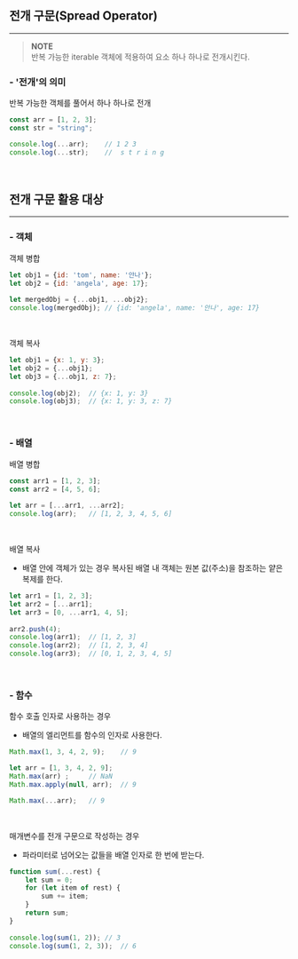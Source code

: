 ## 전개 구문(Spread Operator)
<hr />

> **NOTE**   
> 반복 가능한 iterable 객체에 적용하여 요소 하나 하나로 전개시킨다.

### - '전개'의 의미
반복 가능한 객체를 풀어서 하나 하나로 전개
```js
const arr = [1, 2, 3];
const str = "string";

console.log(...arr);	// 1 2 3
console.log(...str);	//  s t r i n g
```
<br>

## 전개 구문 활용 대상
<hr />

### - 객체
객체 병합

```js
let obj1 = {id: 'tom', name: '안나'};
let obj2 = {id: 'angela', age: 17};
 
let mergedObj = {...obj1, ...obj2};
console.log(mergedObj);	// {id: 'angela', name: '안나', age: 17}
```
<br>

객체 복사
```js
let obj1 = {x: 1, y: 3};
let obj2 = {...obj1};
let obj3 = {...obj1, z: 7};
 
console.log(obj2);	// {x: 1, y: 3}
console.log(obj3);	// {x: 1, y: 3, z: 7}
```
<br>

### - 배열
배열 병합
```js
const arr1 = [1, 2, 3]; 
const arr2 = [4, 5, 6]; 
 
let arr = [...arr1, ...arr2]; 
console.log(arr);	// [1, 2, 3, 4, 5, 6]
```
<br>

배열 복사
* 배열 안에 객체가 있는 경우 복사된 배열 내 객체는 원본 값(주소)을 참조하는 얕은 복제를 한다.

```js
let arr1 = [1, 2, 3]; 
let arr2 = [...arr1];
let arr3 = [0, ...arr1, 4, 5];
 
arr2.push(4); 
console.log(arr1);	// [1, 2, 3]
console.log(arr2);	// [1, 2, 3, 4]
console.log(arr3);	// [0, 1, 2, 3, 4, 5]
```
<br>

### - 함수
함수 호출 인자로 사용하는 경우
* 배열의 엘리먼트를 함수의 인자로 사용한다.
```js
Math.max(1, 3, 4, 2, 9);	// 9

let arr = [1, 3, 4, 2, 9];
Math.max(arr) ;		// NaN
Math.max.apply(null, arr);	// 9

Math.max(...arr);	// 9
```
<br>

매개변수를 전개 구문으로 작성하는 경우
* 파라미터로 넘어오는 값들을 배열 인자로 한 번에 받는다.
```js
function sum(...rest) {
	let sum = 0;
    for (let item of rest) {
    	sum += item;
    }
    return sum;
}
 
console.log(sum(1, 2)); // 3
console.log(sum(1, 2, 3));	// 6
```